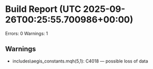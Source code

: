 # Build Report (UTC 2025-09-26T00:25:55.700986+00:00)

Errors: 0  Warnings: 1


## Warnings
- includes\aegis_constants.mqh(5,1): C4018 — possible loss of data
